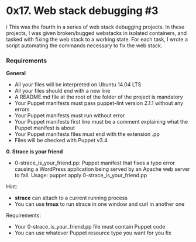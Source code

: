 # 0x17. Web stack debugging #3
i
This was the fourth in a series of web stack debugging projects. In these projects, I was given broken/bugged webstacks in isolated
containers, and tasked with fixing the web stack to a working state. For each task, I wrote a script automating the commands necessary to fix the web stack.

### Requirements
**General**
* All your files will be interpreted on Ubuntu 14.04 LTS
* All your files should end with a new line
* A README.md file at the root of the folder of the project is mandatory
* Your Puppet manifests must pass puppet-lint version 2.1.1 without any errors
* Your Puppet manifests must run without error
* Your Puppet manifests first line must be a comment explaining what the Puppet manifest is about
* Your Puppet manifests files must end with the extension .pp
* Files will be checked with Puppet v3.4


**0. Strace is your friend**
* 0-strace_is_your_friend.pp: Puppet manifest that fixes a typo error causing a WordPress application being served by an Apache web server to fail.
Usage: puppet apply 0-strace_is_your_friend.pp


Hint:

* **strace** can attach to a current running process
* You can use **tmux** to run strace in one window and curl in another one

Requirements:

* Your 0-strace_is_your_friend.pp file must contain Puppet code
* You can use whatever Puppet resource type you want for you fix
